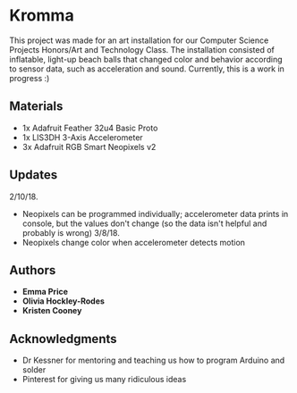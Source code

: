 # Kromma

This project was made for an art installation for our Computer Science Projects Honors/Art and Technology Class. The installation consisted of inflatable, light-up beach balls that changed color and behavior according to sensor data, such as acceleration and sound. Currently, this is a work in progress :)

## Materials
* 1x Adafruit Feather 32u4 Basic Proto
* 1x LIS3DH 3-Axis Accelerometer
* 3x Adafruit RGB Smart Neopixels v2

## Updates
2/10/18.
* Neopixels can be programmed individually; accelerometer data prints in console, but the values don't change (so the data isn't helpful and probably is wrong)
3/8/18.
* Neopixels change color when accelerometer detects motion

## Authors

* **Emma Price**
* **Olivia Hockley-Rodes**
* **Kristen Cooney**

## Acknowledgments

* Dr Kessner for mentoring and teaching us how to program Arduino and solder
* Pinterest for giving us many ridiculous ideas


